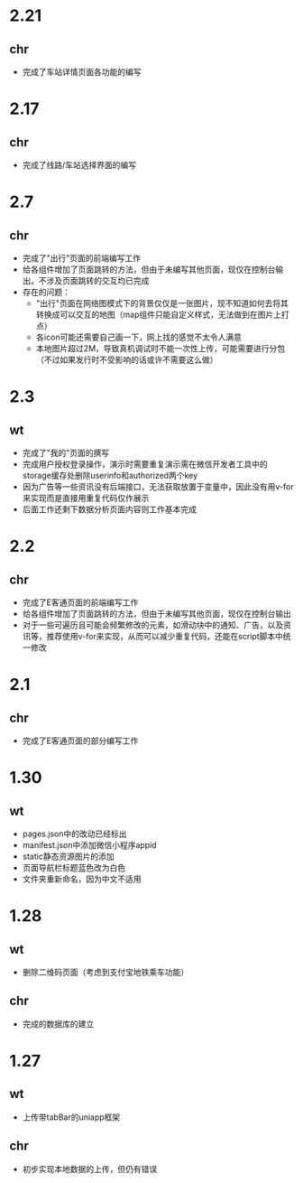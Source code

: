 # 2.21

## chr

- 完成了车站详情页面各功能的编写

# 2.17

## chr

- 完成了线路/车站选择界面的编写

# 2.7

## chr

- 完成了"出行"页面的前端编写工作
- 给各组件增加了页面跳转的方法，但由于未编写其他页面，现仅在控制台输出。不涉及页面跳转的交互均已完成
- 存在的问题：
	* "出行"页面在网络图模式下的背景仅仅是一张图片，现不知道如何去将其转换成可以交互的地图（map组件只能自定义样式，无法做到在图片上打点）
	* 各icon可能还需要自己画一下，网上找的感觉不太令人满意
	* 本地图片超过2M，导致真机调试时不能一次性上传，可能需要进行分包（不过如果发行时不受影响的话或许不需要这么做）

# 2.3

## wt

- 完成了"我的"页面的撰写
- 完成用户授权登录操作，演示时需要重复演示需在微信开发者工具中的storage缓存处删除userinfo和authorized两个key
- 因为广告等一些资讯没有后端接口，无法获取放置于变量中，因此没有用v-for来实现而是直接用重复代码仅作展示
- 后面工作还剩下数据分析页面内容则工作基本完成

# 2.2

## chr

- 完成了E客通页面的前端编写工作
- 给各组件增加了页面跳转的方法，但由于未编写其他页面，现仅在控制台输出
- 对于一些可遍历且可能会频繁修改的元素，如滑动块中的通知、广告，以及资讯等，推荐使用v-for来实现，从而可以减少重复代码，还能在script脚本中统一修改

# 2.1

## chr

- 完成了E客通页面的部分编写工作

# 1.30

## wt

- pages.json中的改动已经标出
- manifest.json中添加微信小程序appid
- static静态资源图片的添加
- 页面导航栏标题蓝色改为白色
- 文件夹重新命名，因为中文不适用

# 1.28

## wt

- 删除二维码页面（考虑到支付宝地铁乘车功能）

## chr

- 完成的数据库的建立

# 1.27

## wt

- 上传带tabBar的uniapp框架

## chr

- 初步实现本地数据的上传，但仍有错误
